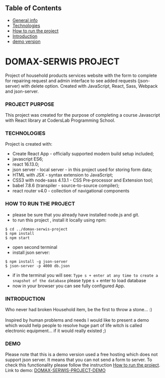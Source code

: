 ## Table of Contents
* [General info](#domax-serwis-project)
* [Technologies](#technologies)
* [How to run the project](#how-to-run-the-project)
* [Introduction](#introduction)
* [demo version](#demo)

# DOMAX-SERWIS PROJECT
Project of household products services website with the form to complete for repairing request 
and admin interface to see added requests (json-server) with delete option.
Created with JavaScript, React, Sass, Webpack and json-server.

### PROJECT PURPOSE
This project was created for the purpose of completing a course 
Javascript with React library at CodersLab Programming School.

### TECHNOLOGIES
Project is created with:
* Create React App - officially supported modern build setup included;
* javascript ES6;
* react 16.13.0;
* json server - local server - in this project used for storing form data;
* HTML with JSX - syntax extension to JavaScript;
* CSS3 with node-sass 4.13.1 - CSS Pre-processor and Extension tool;
* babel 7.8.6 (transpiler - source-to-source compiler);
* react router v4.0 - collection of navigational components

### HOW TO RUN THE PROJECT
* please be sure that you already have installed node.js and git.
* to run this project , install it locally using npm:
```
$ cd ../domax-serwis-project
$ npm install
$ npm start
```
* open second terminal
* install json server:
```
$ npm install -g json-server 
$ json-server -p 4000 db.json
```
* if in the terminal you will see:
`Type s + enter at any time to create a snapshot of the database`
please type s + enter to load database
* now in your browser you can see fully configured App.

### INTRODUCTION
Who never had broken Household item, be the first to throw a stone... :)<br>
<br>
Inspired by human problems and needs I would like to present a demo which would help people
to resolve huge part of life witch is called electronic equipment... if it would really existed ;)

### DEMO
Please note that this is a demo version used a free hosting which does not support json server.
It means that you can not send a form to server. To check this functionality please follow the instruction [How to run the project](#how-to-run-the-project).<BR>
Link to demo: [DOMAX-SERWIS-PROJECT-DEMO](https://sad-wing-64b6fe.netlify.com/ "DOMAX-SERWIS DEMO")